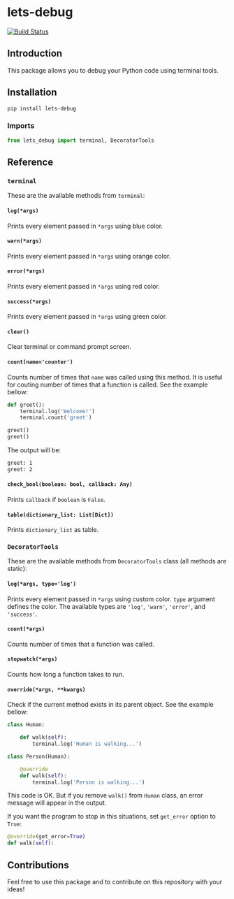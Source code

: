 # lets-debug

[![Build Status](https://img.shields.io/pypi/v/lets-debug.svg)](https://pypi.org/project/lets-debug/)


## Introduction

This package allows you to debug your Python code using terminal tools.

## Installation

`pip install lets-debug`

### Imports

```python
from lets_debug import terminal, DecoratorTools
```

## Reference

### `terminal`

These are the available methods from `terminal`:

#### `log(*args)`

Prints every element passed in `*args` using blue color.

#### `warn(*args)`

Prints every element passed in `*args` using orange color.

#### `error(*args)`

Prints every element passed in `*args` using red color.

#### `success(*args)`

Prints every element passed in `*args` using green color.

#### `clear()`

Clear terminal or command prompt screen.

#### `count(name='counter')`

Counts number of times that `name` was called using this method. It is useful for couting number of times that a function is called. See the example bellow:

```python
def greet():
    terminal.log('Welcome!')
    terminal.count('greet')

greet()
greet()
```

The output will be:

```bash
greet: 1
greet: 2
```

#### `check_bool(boolean: bool, callback: Any)`

Prints `callback` if `boolean` is `False`.

#### `table(dictionary_list: List[Dict])`

Prints `dictionary_list` as table.

### `DecoratorTools`

These are the available methods from `DecoratorTools` class (all methods are static):

#### `log(*args, type='log')`

Prints every element passed in `*args` using custom color. `type` argument defines the color. The available types are `'log'`, `'warn'`, `'error'`, and `'success'`. 

#### `count(*args)`

Counts number of times that a function was called.

#### `stopwatch(*args)`

Counts how long a function takes to run.

#### `override(*args, **kwargs)`

Check if the current method exists in its parent object. See the example bellow:

```python
class Human:

    def walk(self):
        terminal.log('Human is walking...')

class Person(Human):

    @override
    def walk(self):
        terminal.log('Person is walking...')
```

This code is OK. But if you remove `walk()` from `Human` class, an error message will appear in the output.

If you want the program to stop in this situations, set `get_error` option to `True`:

```python
@override(get_error=True)
def walk(self):
```

## Contributions

Feel free to use this package and to contribute on this repository with your ideas!